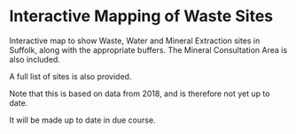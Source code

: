 # Interactive Mapping of Waste Sites
Interactive map to show Waste, Water and Mineral Extraction sites in Suffolk,
along with the appropriate buffers. The Mineral Consultation Area is also included.

A full list of sites is also provided.

Note that this is based on data from 2018, and is therefore not yet up to date.

It will be made up to date in due course.
